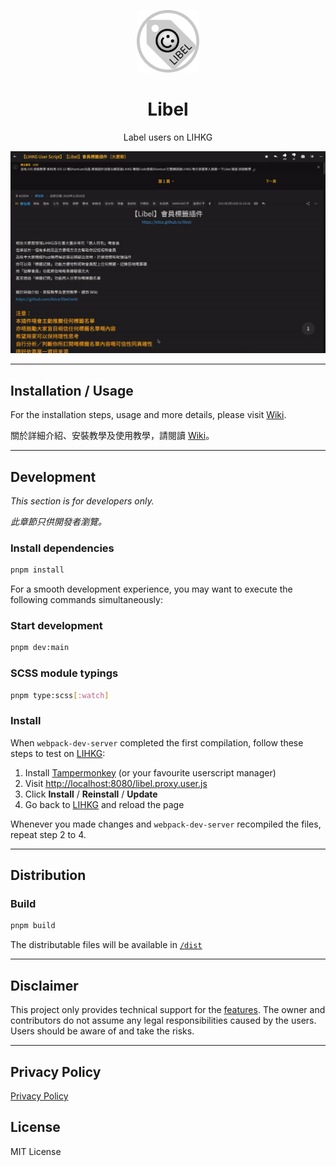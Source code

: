 <p align="center">
  <img src="./assets/logos/libel.png" alt="Libel" width="100"/>
  <h1 align="center">Libel</h1>
  <p align="center">Label users on LIHKG</p>
  <p align="center">
    <img src="./assets/demo.gif" alt="Demo" />
  </p>
</p>

***

## Installation / Usage

For the installation steps, usage and more details, please visit [Wiki](https://github.com/kitce/libel/wiki).

關於詳細介紹、安裝教學及使用教學，請閱讀 [Wiki](https://github.com/kitce/libel/wiki)。

***

## Development

*This section is for developers only.*

*此章節只供開發者瀏覽。*

### Install dependencies

```bash
pnpm install
```

For a smooth development experience, you may want to execute the following commands simultaneously:

### Start development

```bash
pnpm dev:main
```

### SCSS module typings

```bash
pnpm type:scss[:watch]
```

### Install

When `webpack-dev-server` completed the first compilation, follow these steps to test on [LIHKG](https://lihkg.com/):

1. Install [Tampermonkey](https://www.tampermonkey.net/) (or your favourite userscript manager)
2. Visit [http://localhost:8080/libel.proxy.user.js](http://localhost:8080/libel.proxy.user.js)
3. Click **Install** / **Reinstall** / **Update**
4. Go back to [LIHKG](https://lihkg.com/) and reload the page

Whenever you made changes and `webpack-dev-server` recompiled the files, repeat step 2 to 4.

***

## Distribution

### Build

```bash
pnpm build
```

The distributable files will be available in [`/dist`](https://github.com/kitce/libel/tree/master/dist)

***

## Disclaimer

This project only provides technical support for the [features](https://github.com/kitce/libel/wiki#%E5%8A%9F%E8%83%BD). The owner and contributors do not assume any legal responsibilities caused by the users. Users should be aware of and take the risks.

***

## Privacy Policy

[Privacy Policy](https://github.com/kitce/libel/wiki/%E7%A7%81%E9%9A%B1%E6%94%BF%E7%AD%96)

## License

MIT License
